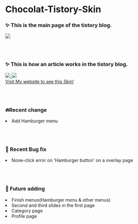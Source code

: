 # Chocolat-Tistory-Skin
### ✨ This is the main page of the tistory blog.
<a href="https://codezaram.tistory.com">
  <img src="https://github.com/user-attachments/assets/afea793d-29f2-43a1-a7ed-70bd9c76e110">
</a>

</br></br>
### ✨ This is how an article works in the tistory blog.
<a href="https://codezaram.tistory.com">
  <img src="https://github.com/user-attachments/assets/48a8e2e4-0e2e-4856-9dbf-3c2952fa5eb1">
</a>
<a href="https://codezaram.tistory.com">
  <img src="https://github.com/user-attachments/assets/eb7d0869-47f3-44d6-80b2-2364e7129919">
</a>

</br>
<a href="https://codezaram.tistory.com">
  Visit My website to see this Skin!
</a>


</br></br>
### 🔥Recent change
<li>Add Hamburger menu</li>

</br></br>
### 🐞 Recent Bug fix
<li>None-click error on 'Hamburger button' on a overlay page</li>

</br></br>
### 🚀 Future adding
<li>Finish menus(Hamburger menu & other menus)</li>
<li>Second and third slides in the first page</li>
<li>Category page</li>
<li>Profile page</li>

